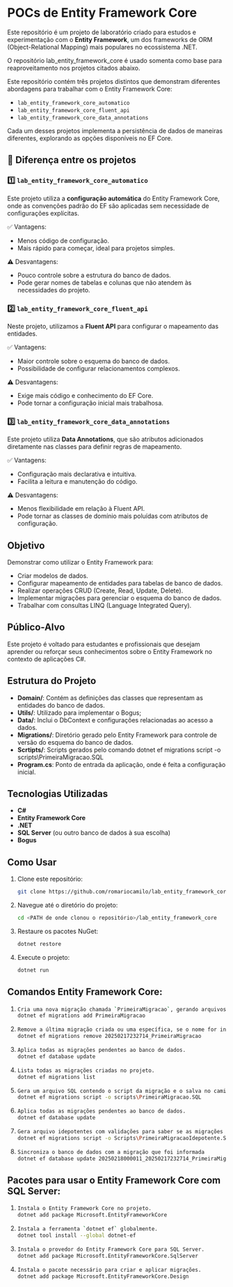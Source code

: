 # POCs de Entity Framework Core

Este repositório é um projeto de laboratório criado para estudos e experimentação com o **Entity Framework**, um dos frameworks de ORM (Object-Relational Mapping) mais populares no ecossistema .NET.

O repositório lab_entity_framework_core é usado somenta como base para reaproveitamento nos projetos citados abaixo.

Este repositório contém três projetos distintos que demonstram diferentes abordagens para trabalhar com o Entity Framework Core:

- `lab_entity_framework_core_automatico`
- `lab_entity_framework_core_fluent_api`
- `lab_entity_framework_core_data_annotations`

Cada um desses projetos implementa a persistência de dados de maneiras diferentes, explorando as opções disponíveis no EF Core.

## 📌 Diferença entre os projetos

### 1️⃣ `lab_entity_framework_core_automatico`

Este projeto utiliza a **configuração automática** do Entity Framework Core, onde as convenções padrão do EF são aplicadas sem necessidade de configurações explícitas.

✅ Vantagens:
- Menos código de configuração.
- Mais rápido para começar, ideal para projetos simples.

⚠️ Desvantagens:
- Pouco controle sobre a estrutura do banco de dados.
- Pode gerar nomes de tabelas e colunas que não atendem às necessidades do projeto.

### 2️⃣ `lab_entity_framework_core_fluent_api`

Neste projeto, utilizamos a **Fluent API** para configurar o mapeamento das entidades.

✅ Vantagens:
- Maior controle sobre o esquema do banco de dados.
- Possibilidade de configurar relacionamentos complexos.

⚠️ Desvantagens:
- Exige mais código e conhecimento do EF Core.
- Pode tornar a configuração inicial mais trabalhosa.

### 3️⃣ `lab_entity_framework_core_data_annotations`

Este projeto utiliza **Data Annotations**, que são atributos adicionados diretamente nas classes para definir regras de mapeamento.

✅ Vantagens:
- Configuração mais declarativa e intuitiva.
- Facilita a leitura e manutenção do código.

⚠️ Desvantagens:
- Menos flexibilidade em relação à Fluent API.
- Pode tornar as classes de domínio mais poluídas com atributos de configuração.

## Objetivo

Demonstrar como utilizar o Entity Framework para:
- Criar modelos de dados.
- Configurar mapeamento de entidades para tabelas de banco de dados.
- Realizar operações CRUD (Create, Read, Update, Delete).
- Implementar migrações para gerenciar o esquema do banco de dados.
- Trabalhar com consultas LINQ (Language Integrated Query).

## Público-Alvo

Este projeto é voltado para estudantes e profissionais que desejam aprender ou reforçar seus conhecimentos sobre o Entity Framework no contexto de aplicações C#.

## Estrutura do Projeto

- **Domain/**: Contém as definições das classes que representam as entidades do banco de dados.
- **Utils/**: Utilizado para implementar o Bogus;
- **Data/**: Inclui o DbContext e configurações relacionadas ao acesso a dados.
- **Migrations/**: Diretório gerado pelo Entity Framework para controle de versão do esquema do banco de dados.
- **Scrtipts/**: Scripts gerados pelo comando dotnet ef migrations script -o scripts\PrimeiraMigracao.SQL
- **Program.cs**: Ponto de entrada da aplicação, onde é feita a configuração inicial.

## Tecnologias Utilizadas

- **C#**
- **Entity Framework Core**
- **.NET**
- **SQL Server** (ou outro banco de dados à sua escolha)
-  **Bogus**

## Como Usar

1. Clone este repositório:

   ```bash
   git clone https://github.com/romariocamilo/lab_entity_framework_core.git

2. Navegue até o diretório do projeto:
   ```bash
   cd <PATH de onde clonou o repositório>/lab_entity_framework_core
   
3. Restaure os pacotes NuGet:
   ```bash
   dotnet restore
   
4. Execute o projeto:
   ```bash
   dotnet run

## Comandos  Entity Framework Core:
1.
   ```bash
   Cria uma nova migração chamada `PrimeiraMigracao`, gerando arquivos dentro da pasta `Migrations`.
   dotnet ef migrations add PrimeiraMigracao  

2.
   ```bash
   Remove a última migração criada ou uma específica, se o nome for informado. Só pode ser usada se a migração ainda não foi aplicada ao banco de dados.
   dotnet ef migrations remove 20250217232714_PrimeiraMigracao  

3.
   ```bash
   Aplica todas as migrações pendentes ao banco de dados.
   dotnet ef database update  

4.
   ```bash
   Lista todas as migrações criadas no projeto.
   dotnet ef migrations list  

5.
   ```bash
   Gera um arquivo SQL contendo o script da migração e o salva no caminho especificado.
   dotnet ef migrations script -o scripts\PrimeiraMigracao.SQL  

6.
   ```bash
   Aplica todas as migrações pendentes ao banco de dados.
   dotnet ef database update  

7.
   ```bash
   Gera arquivo idepotentes com validações para saber se as migrações foram executadas
   dotnet ef migrations script -o Scripts\PrimeiraMigracaoIdepotente.SQL -i

8.
   ```bash
   Sincroniza o banco de dados com a migração que foi informada
   dotnet ef database update 20250218000011_20250217232714_PrimeiraMigracao

## Pacotes para usar o Entity Framework Core com SQL Server:

1.
   ```bash
   Instala o Entity Framework Core no projeto.
   dotnet add package Microsoft.EntityFrameworkCore  

2.
   ```bash
   Instala a ferramenta `dotnet ef` globalmente.
   dotnet tool install --global dotnet-ef  

3.
   ```bash
   Instala o provedor do Entity Framework Core para SQL Server.
   dotnet add package Microsoft.EntityFrameworkCore.SqlServer  

4.
   ```bash
   Instala o pacote necessário para criar e aplicar migrações.
   dotnet add package Microsoft.EntityFrameworkCore.Design  


